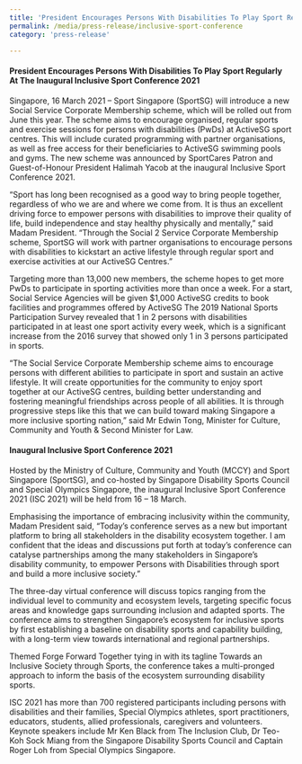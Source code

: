 ```yaml
---
title: 'President Encourages Persons With Disabilities To Play Sport Regularly At The Inaugural Inclusive Sport Conference 2021'
permalink: /media/press-release/inclusive-sport-conference
category: 'press-release'

---
```



#### President Encourages Persons With Disabilities To Play Sport Regularly At The Inaugural Inclusive Sport Conference 2021

Singapore, 16 March 2021 – Sport Singapore (SportSG) will introduce a new Social Service Corporate Membership scheme, which will be rolled out from June this year. The scheme aims to encourage organised, regular sports and exercise sessions for persons with disabilities (PwDs) at ActiveSG sport centres. This will include curated programming with partner organisations, as well as free access for their beneficiaries to ActiveSG swimming pools and gyms. The new scheme was announced by SportCares Patron and Guest-of-Honour President Halimah Yacob at the inaugural Inclusive Sport Conference 2021.

“Sport has long been recognised as a good way to bring people together, regardless of who we are and where we come from. It is thus an excellent driving force to empower persons with disabilities to improve their quality of life, build independence and stay healthy physically and mentally,” said Madam President. “Through the Social
2
Service Corporate Membership scheme, SportSG will work with partner organisations to encourage persons with disabilities to kickstart an active lifestyle through regular sport and exercise activities at our ActiveSG Centres.”

Targeting more than 13,000 new members, the scheme hopes to get more PwDs to participate in sporting activities more than once a week. For a start, Social Service Agencies will be given $1,000 ActiveSG credits to book facilities and programmes offered by ActiveSG The 2019 National Sports Participation Survey revealed that 1 in 2 persons with disabilities participated in at least one sport activity every week, which is a significant increase from the 2016 survey that showed only 1 in 3 persons participated in sports.

“The Social Service Corporate Membership scheme aims to encourage persons with different abilities to participate in sport and sustain an active lifestyle. It will create opportunities for the community to enjoy sport together at our ActiveSG centres, building better understanding and fostering meaningful friendships across people of all abilities. It is through progressive steps like this that we can build toward making Singapore a more inclusive sporting nation,” said Mr Edwin Tong, Minister for Culture, Community and Youth & Second Minister for Law.

#### Inaugural Inclusive Sport Conference 2021

Hosted by the Ministry of Culture, Community and Youth (MCCY) and Sport Singapore (SportSG), and co-hosted by Singapore Disability Sports Council and Special Olympics Singapore, the inaugural Inclusive Sport Conference 2021 (ISC 2021) will be held from 16 – 18 March.

Emphasising the importance of embracing inclusivity within the community, Madam President said, “Today’s conference serves as a new but important platform to bring all stakeholders in the disability ecosystem together. I am confident that the ideas and discussions put forth at today’s conference can catalyse partnerships among the many stakeholders in Singapore’s disability community, to empower Persons with Disabilities through sport and build a more inclusive society.”

The three-day virtual conference will discuss topics ranging from the individual level to community and ecosystem levels, targeting specific focus areas and knowledge gaps surrounding inclusion and adapted sports. The conference aims to strengthen Singapore’s ecosystem for inclusive sports by first establishing a baseline on disability sports and capability building, with a long-term view towards international and regional partnerships.

Themed Forge Forward Together tying in with its tagline Towards an Inclusive Society through Sports, the conference takes a multi-pronged approach to inform the basis of the ecosystem surrounding disability sports.

ISC 2021 has more than 700 registered participants including persons with disabilities and their families, Special Olympics athletes, sport practitioners, educators, students, allied professionals, caregivers and volunteers. Keynote speakers include Mr Ken Black from The Inclusion Club, Dr Teo-Koh Sock Miang from the Singapore Disability Sports Council and Captain Roger Loh from Special Olympics Singapore.
